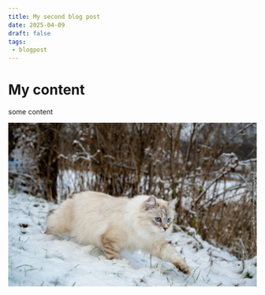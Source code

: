 ```yaml
---
title: My second blog post
date: 2025-04-09
draft: false
tags: 
 - blogpost
---
```


# My content
some content

![Image Description](/images/home.jpg)